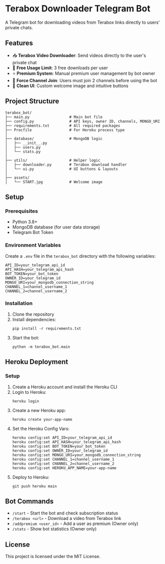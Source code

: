 # Terabox Downloader Telegram Bot

A Telegram bot for downloading videos from Terabox links directly to users' private chats.

## Features

- 📥 **Terabox Video Downloader**: Send videos directly to the user's private chat
- 🎁 **Free Usage Limit**: 3 free downloads per user
- ⭐️ **Premium System**: Manual premium user management by bot owner
- 🔐 **Force Channel Join**: Users must join 2 channels before using the bot
- 🎨 **Clean UI**: Custom welcome image and intuitive buttons

## Project Structure

```
terabox_bot/
├── main.py                  # Main bot file
├── config.py                # API keys, owner ID, channels, MONGO_URI
├── requirements.txt         # All required packages
├── Procfile                 # For Heroku process type
│
├── database/                # MongoDB logic
│   ├── __init__.py
│   ├── users.py
│   └── stats.py
│
├── utils/                   # Helper logic
│   ├── downloader.py        # Terabox download handler
│   └── ui.py                # UI buttons & layouts
│
├── assets/
│   └── START.jpg            # Welcome image
```

## Setup

### Prerequisites

- Python 3.8+
- MongoDB database (for user data storage)
- Telegram Bot Token

### Environment Variables

Create a `.env` file in the `terabox_bot` directory with the following variables:

```
API_ID=your_telegram_api_id
API_HASH=your_telegram_api_hash
BOT_TOKEN=your_bot_token
OWNER_ID=your_telegram_id
MONGO_URI=your_mongodb_connection_string
CHANNEL_1=channel_username_1
CHANNEL_2=channel_username_2
```

### Installation

1. Clone the repository
2. Install dependencies:
   ```
   pip install -r requirements.txt
   ```
3. Start the bot:
   ```
   python -m terabox_bot.main
   ```

## Heroku Deployment

### Setup

1. Create a Heroku account and install the Heroku CLI
2. Login to Heroku:
   ```
   heroku login
   ```
3. Create a new Heroku app:
   ```
   heroku create your-app-name
   ```
4. Set the Heroku Config Vars:
   ```
   heroku config:set API_ID=your_telegram_api_id
   heroku config:set API_HASH=your_telegram_api_hash
   heroku config:set BOT_TOKEN=your_bot_token
   heroku config:set OWNER_ID=your_telegram_id
   heroku config:set MONGO_URI=your_mongodb_connection_string
   heroku config:set CHANNEL_1=channel_username_1
   heroku config:set CHANNEL_2=channel_username_2
   heroku config:set HEROKU_APP_NAME=your-app-name
   ```
5. Deploy to Heroku:
   ```
   git push heroku main
   ```

## Bot Commands

- `/start` - Start the bot and check subscription status
- `/terabox <url>` - Download a video from Terabox link
- `/addpremium <user_id>` - Add a user as premium (Owner only)
- `/stats` - Show bot statistics (Owner only)

## License

This project is licensed under the MIT License.
